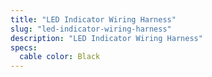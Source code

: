 ```yaml
---
title: "LED Indicator Wiring Harness"
slug: "led-indicator-wiring-harness"
description: "LED Indicator Wiring Harness"
specs:
  cable color: Black
---
```

